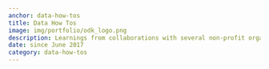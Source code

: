 ```yaml
---
anchor: data-how-tos
title: Data How Tos
image: img/portfolio/odk_logo.png
description: Learnings from collaborations with several non-profit organisations on building data collection systems, training teams for gathering data. A lot of the technical posts revolve around Open Data Kit (ODK) which is a widely used open source suite of software tools for data collection and visualization. Visit the theme [data how tos](https://craigdsouza.github.io/themes/data-how-tos/) to read more.
date: since June 2017
category: data-how-tos
---
```

